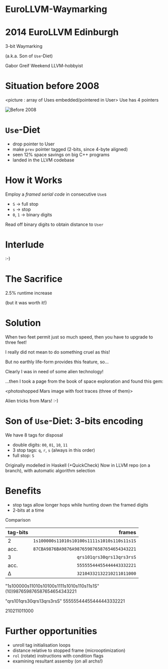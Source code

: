EuroLLVM-Waymarking
===================

# 2014 EuroLLVM Edinburgh

3-bit Waymarking

(a.k.a. Son of `Use`-Diet)

Gabor Greif
Weekend LLVM-hobbyist

# Situation before 2008

<picture : array of Uses embedded/pointered in User>
Use has 4 pointers

![Before 2008](hhttps://raw.githubusercontent.com/ggreif/EuroLLVM-Waymarking/master/pre2008.svg)

# `Use`-Diet

- drop pointer to User
- make `prev` pointer tagged (2-bits, since 4-byte aligned)
- seen 12% space savings on big C++ programs
- landed <date> in the LLVM codebase

# How it Works

Employ a _framed serial code_ in consecutive `Use`s
- `S` &rarr; full stop
- `s` &rarr; stop
- `0`, `1` &rarr; binary digits

Read off binary digits to obtain distance to `User`

# Interlude

:-)

# The Sacrifice

2.5% runtime increase

(but it was worth it!)

# Solution

When two feet permit just so much speed, then you have to upgrade to three feet!
<INCREMENTAL>
<Photo of giant ant sawed into half>

I really did not mean to do something cruel as this!

But no earthly life-form provides this feature, so...
<INCREMENTAL>

Clearly I was in need of some alien technology!
<INCREMENTAL>

...then I took a page from the book of space exploration and found this gem:
<INCREMENTAL>

<photoshopped Mars image with foot traces (three of them)>

Alien tricks from Mars! :-)

# Son of `Use`-Diet: 3-bits encoding

We have 8 tags for disposal

- double digits: `00`, `01`, `10`, `11`
- 3 stop tags: `q`, `r`, `s` (always in this order)
- full stop: `S`

Originally modelled in Haskell (+QuickCheck)
Now in LLVM repo (on a branch), with automatic algorithm selection

# Benefits

- stop tags allow longer hops while hunting down the framed digits
- 2-bits at a time

Comparison

| tag-bits | frames |
| ------- | ----: |
| 2       | `1s100000s11010s10100s1111s1010s110s11s1S` |
| acc.    | `87CBA9876BA9876A987659876587654654343221` |
| 3       |                  `qrs101qrs30qrs13qrs3rsS` |
| acc.    |                  `55555544455444443332221` |
| &Delta; |                  `32104332132210211011000` |


"1s100000s11010s10100s1111s1010s110s11s1S"
(10)987659876587654654343221

"qrs101qrs30qrs13qrs3rsS"
 55555544455444443332221

210211011000



# Further opportunities

- unroll tag initialisation loops
- distance relative to stopped frame (microoptimization)
- `rol` (rotate) instructions with condition flags
- examining resultant assemby (on all archs!)
 
